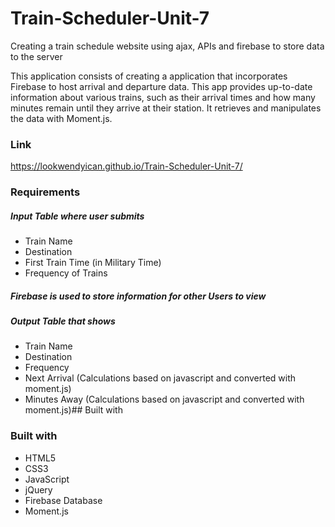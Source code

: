 # Train-Scheduler-Unit-7
Creating a train schedule website using ajax, APIs and firebase to store data to the server

This application consists of creating a application that incorporates Firebase to  host arrival and departure data. This app provides up-to-date information about various trains, such as their arrival times and how many minutes remain until they arrive at their station.  It retrieves and manipulates the data with Moment.js. 

### Link 
https://lookwendyican.github.io/Train-Scheduler-Unit-7/

### Requirements 
##### Input Table where user submits
* Train Name
* Destination
* First Train Time (in Military Time)
* Frequency of Trains

##### Firebase is used to store information for other Users to view

##### Output Table that shows
* Train Name
* Destination
* Frequency 
* Next Arrival (Calculations based on javascript and converted with moment.js)
* Minutes Away (Calculations based on javascript and converted with moment.js)##  Built with


### Built with
* HTML5
* CSS3
* JavaScript
* jQuery
* Firebase Database
* Moment.js 

